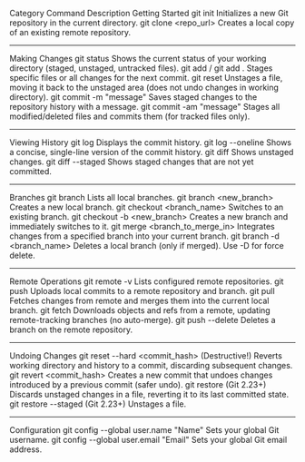Category	Command	Description
Getting Started	git init	Initializes a new Git repository in the current directory.
git clone <repo_url>	Creates a local copy of an existing remote repository.
---	---	---
Making Changes	git status	Shows the current status of your working directory (staged, unstaged, untracked files).
git add <file> / git add .	Stages specific files or all changes for the next commit.
git reset <file>	Unstages a file, moving it back to the unstaged area (does not undo changes in working directory).
git commit -m "message"	Saves staged changes to the repository history with a message.
git commit -am "message"	Stages all modified/deleted files and commits them (for tracked files only).
---	---	---
Viewing History	git log	Displays the commit history.
git log --oneline	Shows a concise, single-line version of the commit history.
git diff	Shows unstaged changes.
git diff --staged	Shows staged changes that are not yet committed.
---	---	---
Branches	git branch	Lists all local branches.
git branch <new_branch>	Creates a new local branch.
git checkout <branch_name>	Switches to an existing branch.
git checkout -b <new_branch>	Creates a new branch and immediately switches to it.
git merge <branch_to_merge_in>	Integrates changes from a specified branch into your current branch.
git branch -d <branch_name>	Deletes a local branch (only if merged). Use -D for force delete.
---	---	---
Remote Operations	git remote -v	Lists configured remote repositories.
git push <remote> <branch>	Uploads local commits to a remote repository and branch.
git pull <remote> <branch>	Fetches changes from remote and merges them into the current local branch.
git fetch	Downloads objects and refs from a remote, updating remote-tracking branches (no auto-merge).
git push <remote> --delete <branch>	Deletes a branch on the remote repository.
---	---	---
Undoing Changes	git reset --hard <commit_hash>	(Destructive!) Reverts working directory and history to a commit, discarding subsequent changes.
git revert <commit_hash>	Creates a new commit that undoes changes introduced by a previous commit (safer undo).
git restore <file> (Git 2.23+)	Discards unstaged changes in a file, reverting it to its last committed state.
git restore --staged <file> (Git 2.23+)	Unstages a file.
---	---	---
Configuration	git config --global user.name "Name"	Sets your global Git username.
git config --global user.email "Email"	Sets your global Git email address.